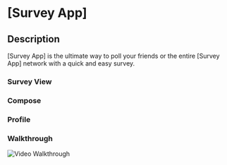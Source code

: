 # [Survey App]

## Description

[Survey App] is the ultimate way to poll your friends or the entire [Survey App] network with a quick and easy survey.

### Survey View

### Compose

### Profile

### Walkthrough
![Video Walkthrough](survey_app.gif)
 
